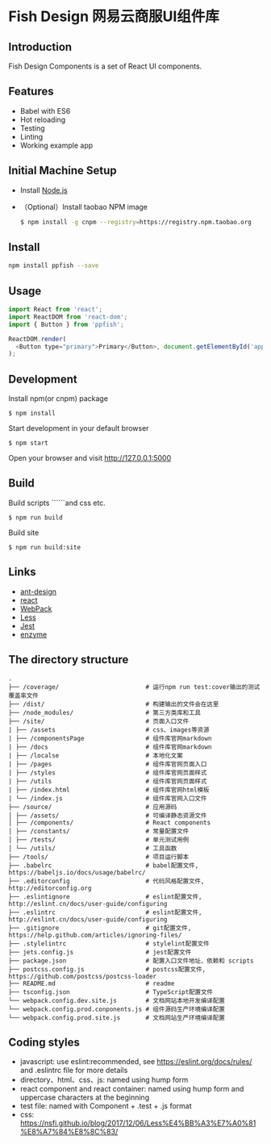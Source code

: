 # Fish Design 网易云商服UI组件库

## Introduction

Fish Design Components is a set of React UI components.

## Features

- Babel with ES6
- Hot reloading
- Testing
- Linting
- Working example app

## Initial Machine Setup

- Install [Node.js](https://nodejs.org/en/)
- （Optional）Install taobao NPM image

   ```bash
   $ npm install -g cnpm --registry=https://registry.npm.taobao.org
   ```

## Install

```bash
npm install ppfish --save
```

## Usage

```js
import React from 'react';
import ReactDOM from 'react-dom';
import { Button } from 'ppfish';

ReactDOM.render(
  <Button type="primary">Primary</Button>, document.getElementById('app')
);

```

## Development

  Install npm(or cnpm) package
  ```
  $ npm install
  ```
  
  Start development in your default browser
  ```
  $ npm start
  ```
  
Open your browser and visit http://127.0.0.1:5000

## Build

  Build scripts ``````and css etc.
  ```
  $ npm run build
  ```

  Build site
  ```
  $ npm run build:site
  ```

## Links

- [ant-design](http://ant.design/)
- [react](https://github.com/facebook/react)
- [WebPack](http://webpack.github.io/docs/)
- [Less](https://github.com/less/less.js)
- [Jest](https://facebook.github.io/jest/)
- [enzyme](https://github.com/airbnb/enzyme/blob/master/docs/api/mount.md)


## The directory structure

```
.
├── /coverage/                        # 运行npm run test:cover输出的测试覆盖率文件
├── /dist/                            # 构建输出的文件会在这里
├── /node_modules/                    # 第三方类库和工具
├── /site/                            # 页面入口文件
| ├── /assets                         # css、images等资源
| ├── /componentsPage                 # 组件库官网markdown
| ├── /docs                           # 组件库官网markdown
| ├── /localse                        # 本地化文案
| ├── /pages                          # 组件库官网页面入口
| ├── /styles                         # 组件库官网页面样式
| ├── /utils                          # 组件库官网页面样式
| ├── /index.html                     # 组件库官网html模板
| └── /index.js                       # 组件库官网入口文件
├── /source/                          # 应用源码
│ ├── /assets/                        # 可编译静态资源文件
│ ├── /components/                    # React components
│ ├── /constants/                     # 常量配置文件
│ ├── /tests/                         # 单元测试用例
│ └── /utils/                         # 工具函数
├── /tools/                           # 项目运行脚本
├── .babelrc                          # babel配置文件, https://babeljs.io/docs/usage/babelrc/
├── .editorconfig                     # 代码风格配置文件, http://editorconfig.org
├── .eslintignore                     # eslint配置文件, http://eslint.cn/docs/user-guide/configuring
├── .eslintrc                         # eslint配置文件, http://eslint.cn/docs/user-guide/configuring
├── .gitignore                        # git配置文件, https://help.github.com/articles/ignoring-files/
├── .stylelintrc                      # stylelint配置文件
├── jets.config.js                    # jest配置文件
├── package.json                      # 配置入口文件地址、依赖和 scripts
├── postcss.config.js                 # postcss配置文件, https://github.com/postcss/postcss-loader
├── README.md                         # readme
├── tsconfig.json                     # TypeScript配置文件
└── webpack.config.dev.site.js        # 文档网站本地开发编译配置
└── webpack.config.prod.conponents.js # 组件源码生产环境编译配置
└── webpack.config.prod.site.js       # 文档网站生产环境编译配置
```

## Coding styles
- javascript: use eslint:recommended, see https://eslint.org/docs/rules/ and .eslintrc file for more details
- directory、html、css、js: named using hump form
- react component and react container: named using hump form and uppercase characters at the beginning
- test file: named with Component + .test + .js format
- css: https://nsfi.github.io/blog/2017/12/06/Less%E4%BB%A3%E7%A0%81%E8%A7%84%E8%8C%83/
